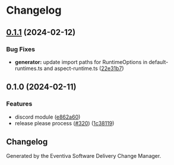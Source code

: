 # Changelog

## [0.1.1](https://github.com/Eventiva/Eventiva/compare/workflows/discord/generator-v0.1.0...workflows/discord/generator-v0.1.1) (2024-02-12)


### Bug Fixes

* **generator:** update import paths for RuntimeOptions in default-runtimes.ts and aspect-runtime.ts ([22e31b7](https://github.com/Eventiva/Eventiva/commit/22e31b7d52ac96c8142b9803b79ce96d6d44ecf1))

## 0.1.0 (2024-02-11)


### Features

* discord module ([e862a60](https://github.com/eventiva/eventiva/commit/e862a608d076314b232daf6f88f5def176789540))
* release please process ([#320](https://github.com/eventiva/eventiva/issues/320)) ([1c38119](https://github.com/eventiva/eventiva/commit/1c381194c332e6142c3ccfcda630fcea494efb4b))

## Changelog

Generated by the Eventiva Software Delivery Change Manager.
